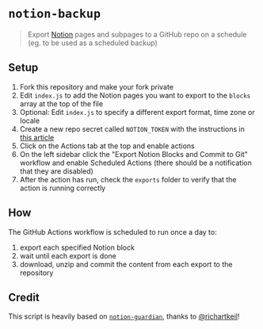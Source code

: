 # `notion-backup`

> Export [Notion](https://www.notion.so/) pages and subpages to a GitHub repo on a schedule (eg. to be used as a scheduled backup)

## Setup

1. Fork this repository and make your fork private
2. Edit `index.js` to add the Notion pages you want to export to the `blocks` array at the top of the file
3. Optional: Edit `index.js` to specify a different export format, time zone or locale
4. Create a new repo secret called `NOTION_TOKEN` with the instructions in [this article](https://artur-en.medium.com/automated-notion-backups-f6af4edc298d)
5. Click on the Actions tab at the top and enable actions
6. On the left sidebar click the "Export Notion Blocks and Commit to Git" workflow and enable Scheduled Actions (there should be a notification that they are disabled)
7. After the action has run, check the `exports` folder to verify that the action is running correctly

## How

The GitHub Actions workflow is scheduled to run once a day to:

1. export each specified Notion block
2. wait until each export is done
3. download, unzip and commit the content from each export to the repository

## Credit

This script is heavily based on [`notion-guardian`](https://github.com/richartkeil/notion-guardian), thanks to [@richartkeil](https://github.com/richartkeil)!
